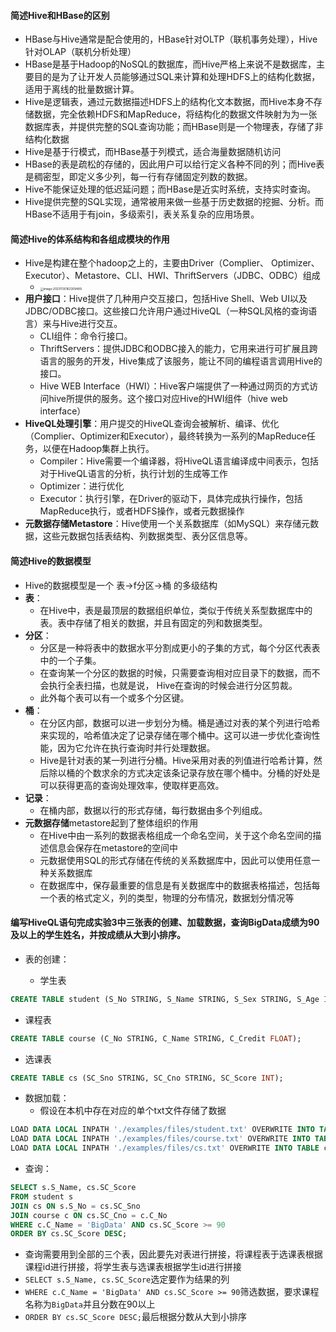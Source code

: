 #### 简述Hive和HBase的区别

- HBase与Hive通常是配合使用的，HBase针对OLTP（联机事务处理），Hive针对OLAP（联机分析处理）
- HBase是基于Hadoop的NoSQL的数据库，而Hive严格上来说不是数据库，主要目的是为了让开发人员能够通过SQL来计算和处理HDFS上的结构化数据，适用于离线的批量数据计算。
- Hive是逻辑表，通过元数据描述HDFS上的结构化文本数据，而Hive本身不存储数据，完全依赖HDFS和MapReduce，将结构化的数据文件映射为为一张数据库表，并提供完整的SQL查询功能；而HBase则是一个物理表，存储了非结构化数据
- Hive是基于行模式，而HBase基于列模式，适合海量数据随机访问
- HBase的表是疏松的存储的，因此用户可以给行定义各种不同的列；而Hive表是稠密型，即定义多少列，每一行有存储固定列数的数据。
- Hive不能保证处理的低迟延问题；而HBase是近实时系统，支持实时查询。
- Hive提供完整的SQL实现，通常被用来做一些基于历史数据的挖掘、分析。而HBase不适用于有join，多级索引，表关系复杂的应用场景。

#### 简述Hive的体系结构和各组成模块的作用

- Hive是构建在整个hadoop之上的，主要由Driver（Complier、 Optimizer、Executor）、Metastore、CLI、HWI、ThriftServers（JDBC、ODBC）组成
  - <img src="https://thdlrt.oss-cn-beijing.aliyuncs.com/image-20231130162309489.png" alt="image-20231130162309489" style="zoom:33%;" />
- **用户接口**：Hive提供了几种用户交互接口，包括Hive Shell、Web UI以及JDBC/ODBC接口。这些接口允许用户通过HiveQL（一种SQL风格的查询语言）来与Hive进行交互。
  - CLI组件：命令行接口。
  - ThriftServers：提供JDBC和ODBC接入的能力，它用来进行可扩展且跨语言的服务的开发，Hive集成了该服务，能让不同的编程语言调用Hive的接口。
  - Hive WEB Interface（HWI）：Hive客户端提供了一种通过网页的方式访问hive所提供的服务。这个接口对应Hive的HWI组件（hive web interface）
- **HiveQL处理引擎**：用户提交的HiveQL查询会被解析、编译、优化（Complier、Optimizer和Executor），最终转换为一系列的MapReduce任务，以便在Hadoop集群上执行。
  - Compiler：Hive需要一个编译器，将HiveQL语言编译成中间表示，包括对于HiveQL语言的分析，执行计划的生成等工作
  - Optimizer：进行优化
  -  Executor：执行引擎，在Driver的驱动下，具体完成执行操作，包括MapReduce执行，或者HDFS操作，或者元数据操作
- **元数据存储Metastore**：Hive使用一个关系数据库（如MySQL）来存储元数据，这些元数据包括表结构、列数据类型、表分区信息等。

#### 简述Hive的数据模型

- Hive的数据模型是一个 表->f分区->桶 的多级结构
- **表**：
  - 在Hive中，表是最顶层的数据组织单位，类似于传统关系型数据库中的表。表中存储了相关的数据，并且有固定的列和数据类型。
- **分区**：
  - 分区是一种将表中的数据水平分割成更小的子集的方式，每个分区代表表中的一个子集。
  - 在查询某一个分区的数据的时候，只需要查询相对应目录下的数据，而不会执行全表扫描，也就是说， Hive在查询的时候会进行分区剪裁。
  - 此外每个表可以有一个或多个分区键。
- **桶**：
  - 在分区内部，数据可以进一步划分为桶。桶是通过对表的某个列进行哈希来实现的，哈希值决定了记录存储在哪个桶中。这可以进一步优化查询性能，因为它允许在执行查询时并行处理数据。
  - Hive是针对表的某一列进行分桶。Hive采用对表的列值进行哈希计算，然后除以桶的个数求余的方式决定该条记录存放在哪个桶中。分桶的好处是可以获得更高的查询处理效率，使取样更高效。
- **记录**：
  - 在桶内部，数据以行的形式存储，每行数据由多个列组成。
- **元数据存储**metastore起到了整体组织的作用
  - 在Hive中由一系列的数据表格组成一个命名空间，关于这个命名空间的描述信息会保存在metastore的空间中
  - 元数据使用SQL的形式存储在传统的关系数据库中，因此可以使用任意一种关系数据库
  - 在数据库中，保存最重要的信息是有关数据库中的数据表格描述，包括每一个表的格式定义，列的类型，物理的分布情况，数据划分情况等

#### 编写HiveQL语句完成实验3中三张表的创建、加载数据，查询BigData成绩为90及以上的学生姓名，并按成绩从大到小排序。

- 表的创建：

  - 学生表
```sql
CREATE TABLE student (S_No STRING, S_Name STRING, S_Sex STRING, S_Age INT);
```

- 课程表
```sql
CREATE TABLE course (C_No STRING, C_Name STRING, C_Credit FLOAT);
```

- 选课表
```sql
CREATE TABLE cs (SC_Sno STRING, SC_Cno STRING, SC_Score INT);
```

- 数据加载：
  - 假设在本机中存在对应的单个txt文件存储了数据
```sql
LOAD DATA LOCAL INPATH './examples/files/student.txt' OVERWRITE INTO TABLE student;
LOAD DATA LOCAL INPATH './examples/files/course.txt' OVERWRITE INTO TABLE course;
LOAD DATA LOCAL INPATH './examples/files/cs.txt' OVERWRITE INTO TABLE cs;
```

- 查询：
```sql
SELECT s.S_Name, cs.SC_Score
FROM student s
JOIN cs ON s.S_No = cs.SC_Sno
JOIN course c ON cs.SC_Cno = c.C_No
WHERE c.C_Name = 'BigData' AND cs.SC_Score >= 90
ORDER BY cs.SC_Score DESC;
```
- 查询需要用到全部的三个表，因此要先对表进行拼接，将课程表于选课表根据课程id进行拼接，将学生表与选课表根据学生id进行拼接
- `SELECT s.S_Name, cs.SC_Score`选定要作为结果的列
- `WHERE c.C_Name = 'BigData' AND cs.SC_Score >= 90`筛选数据，要求课程名称为`BigData`并且分数在90以上
- `ORDER BY cs.SC_Score DESC;`最后根据分数从大到小排序